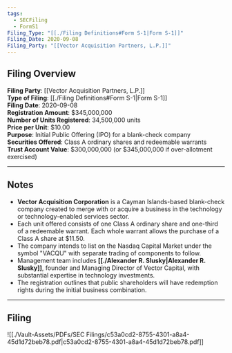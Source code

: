 ```yaml
---
tags:
  - SECFiling
  - FormS1
Filing_Type: "[[./Filing Definitions#Form S-1|Form S-1]]"
Filing_Date: 2020-09-08
Filing_Party: "[[Vector Acquisition Partners, L.P.]]"
---
```


## Filing Overview

**Filing Party**: [[Vector Acquisition Partners, L.P.]]  
**Type of Filing**: [[./Filing Definitions#Form S-1|Form S-1]]  
**Filing Date**: 2020-09-08  
**Registration Amount**: $345,000,000  
**Number of Units Registered**: 34,500,000 units  
**Price per Unit**: $10.00  
**Purpose**: Initial Public Offering (IPO) for a blank-check company  
**Securities Offered**: Class A ordinary shares and redeemable warrants  
**Trust Account Value**: $300,000,000 (or $345,000,000 if over-allotment exercised)

---

## Notes

- **Vector Acquisition Corporation** is a Cayman Islands-based blank-check company created to merge with or acquire a business in the technology or technology-enabled services sector.
- Each unit offered consists of one Class A ordinary share and one-third of a redeemable warrant. Each whole warrant allows the purchase of a Class A share at $11.50.
- The company intends to list on the Nasdaq Capital Market under the symbol "VACQU" with separate trading of components to follow.
- Management team includes **[[./Alexander R. Slusky|Alexander R. Slusky]]**, founder and Managing Director of Vector Capital, with substantial expertise in technology investments.
- The registration outlines that public shareholders will have redemption rights during the initial business combination.

---

## Filing

![[./Vault-Assets/PDFs/SEC Filings/c53a0cd2-8755-4301-a8a4-45d1d72beb78.pdf|c53a0cd2-8755-4301-a8a4-45d1d72beb78.pdf]]

